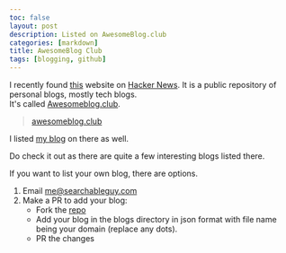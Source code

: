 ```yaml
---
toc: false
layout: post
description: Listed on AwesomeBlog.club
categories: [markdown]
title: AwesomeBlog Club
tags: [blogging, github]
---
```


I recently found [this](https://awesomeblog.club/) website on [Hacker News](https://news.ycombinator.com/).
It is a public repository of personal blogs, mostly tech blogs.  
It's called [Awesomeblog.club](https://Awesomeblog.club).

> [awesomeblog.club](https://awesomeblog.club/)

I listed [my blog](/) on there as well.

Do check it out as there are quite a few interesting blogs listed there.

If you want to list your own blog, there are options.

1. Email me@searchableguy.com
2. Make a PR to add your blog:
   - Fork the [repo](https://github.com/searchableguy/awesomeblog-club)
   - Add your blog in the blogs directory in json format with file name being your domain (replace any dots).
   - PR the changes
